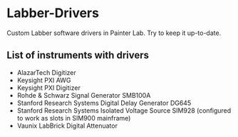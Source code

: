 # Labber-Drivers
Custom Labber software drivers in Painter Lab. Try to keep it up-to-date.

## List of instruments with drivers
- AlazarTech Digitizer
- Keysight PXI AWG
- Keysight PXI Digitizer
- Rohde & Schwarz Signal Generator SMB100A
- Stanford Research Systems Digital Delay Generator DG645
- Stanford Research Systems Isolated Voltage Source SIM928 (configured to work as slots in SIM900 mainframe)
- Vaunix LabBrick Digital Attenuator
